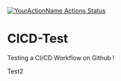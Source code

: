 [![YourActionName Actions Status](https://github.com/ni920/CICD-Test/workflows/maven.yml/badge.svg)](https://github.com/ni920/CICD-Test/actions)

# CICD-Test
Testing a CI/CD Workflow on Github !

Test2
